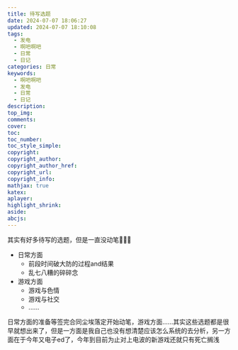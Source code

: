 ```yaml
---
title: 待写选题
date: 2024-07-07 18:06:27
updated: 2024-07-07 18:10:08
tags:
  - 发电
  - 啊吧啊吧
  - 日常
  - 日记
categories: 日常
keywords:
  - 啊吧啊吧
  - 发电
  - 日常
  - 日记
description: 
top_img:
comments:
cover:
toc:
toc_number:
toc_style_simple:
copyright:
copyright_author:
copyright_author_href:
copyright_url:
copyright_info:
mathjax: true
katex:
aplayer:
highlight_shrink:
aside:
abcjs:
---
```


其实有好多待写的选题，但是一直没动笔🤤🤤🤤

+ 日常方面
  + 前段时间破大防的过程and结果
  + 乱七八糟的碎碎念
+ 游戏方面
  + 游戏与色情
  + 游戏与社交
  + ......

日常方面的准备等签完合同尘埃落定开始动笔，游戏方面......其实这些选题都是很早就想出来了，但是一方面是我自己也没有想清楚应该怎么系统的去分析，另一方面在于今年又电子ed了，今年到目前为止对上电波的新游戏还就只有死亡搁浅
